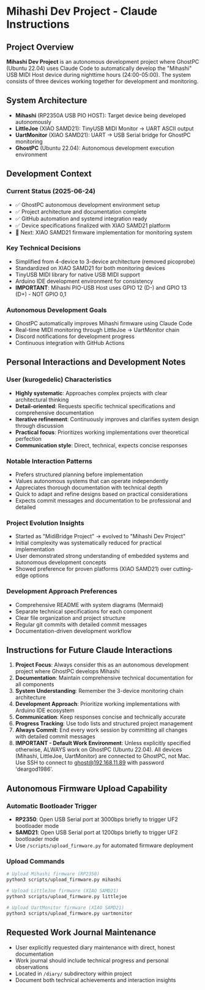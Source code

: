 # Mihashi Dev Project - Claude Instructions

## Project Overview

**Mihashi Dev Project** is an autonomous development project where GhostPC (Ubuntu 22.04) uses Claude Code to automatically develop the "Mihashi" USB MIDI Host device during nighttime hours (24:00-05:00). The system consists of three devices working together for development and monitoring.

## System Architecture

- **Mihashi** (RP2350A USB PIO HOST): Target device being developed autonomously
- **LittleJoe** (XIAO SAMD21): TinyUSB MIDI Monitor → UART ASCII output  
- **UartMonitor** (XIAO SAMD21): UART → USB Serial bridge for GhostPC monitoring
- **GhostPC** (Ubuntu 22.04): Autonomous development execution environment

## Development Context

### Current Status (2025-06-24)
- ✅ GhostPC autonomous development environment setup
- ✅ Project architecture and documentation complete
- ✅ GitHub automation and systemd integration ready
- ✅ Device specifications finalized with XIAO SAMD21 platform
- 🚧 Next: XIAO SAMD21 firmware implementation for monitoring system

### Key Technical Decisions
- Simplified from 4-device to 3-device architecture (removed picoprobe)
- Standardized on XIAO SAMD21 for both monitoring devices
- TinyUSB MIDI library for native USB MIDI support
- Arduino IDE development environment for consistency
- **IMPORTANT**: Mihashi PIO-USB Host uses GPIO 12 (D-) and GPIO 13 (D+) - NOT GPIO 0,1

### Autonomous Development Goals
- GhostPC automatically improves Mihashi firmware using Claude Code
- Real-time MIDI monitoring through LittleJoe → UartMonitor chain
- Discord notifications for development progress
- Continuous integration with GitHub Actions

## Personal Interactions and Development Notes

### User (kurogedelic) Characteristics
- **Highly systematic**: Approaches complex projects with clear architectural thinking
- **Detail-oriented**: Requests specific technical specifications and comprehensive documentation  
- **Iterative refinement**: Continuously improves and clarifies system design through discussion
- **Practical focus**: Prioritizes working implementations over theoretical perfection
- **Communication style**: Direct, technical, expects concise responses

### Notable Interaction Patterns
- Prefers structured planning before implementation
- Values autonomous systems that can operate independently
- Appreciates thorough documentation with technical depth
- Quick to adapt and refine designs based on practical considerations
- Expects commit messages and documentation to be professional and detailed

### Project Evolution Insights
- Started as "MidiBridge Project" → evolved to "Mihashi Dev Project" 
- Initial complexity was systematically reduced for practical implementation
- User demonstrated strong understanding of embedded systems and autonomous development concepts
- Showed preference for proven platforms (XIAO SAMD21) over cutting-edge options

### Development Approach Preferences
- Comprehensive README with system diagrams (Mermaid)
- Separate technical specifications for each component
- Clear file organization and project structure
- Regular git commits with detailed commit messages
- Documentation-driven development workflow

## Instructions for Future Claude Interactions

1. **Project Focus**: Always consider this as an autonomous development project where GhostPC develops Mihashi
2. **Documentation**: Maintain comprehensive technical documentation for all components
3. **System Understanding**: Remember the 3-device monitoring chain architecture
4. **Development Approach**: Prioritize working implementations with Arduino IDE ecosystem
5. **Communication**: Keep responses concise and technically accurate
6. **Progress Tracking**: Use todo lists and structured project management
7. **Always Commit**: End every work session by committing all changes with detailed commit messages
8. **IMPORTANT - Default Work Environment**: Unless explicitly specified otherwise, ALWAYS work on GhostPC (Ubuntu 22.04). All devices (Mihashi, LittleJoe, UartMonitor) are connected to GhostPC, not Mac. Use SSH to connect to ghost@192.168.11.89 with password 'deargod1986'.

## Autonomous Firmware Upload Capability

### Automatic Bootloader Trigger
- **RP2350**: Open USB Serial port at 3000bps briefly to trigger UF2 bootloader mode
- **SAMD21**: Open USB Serial port at 1200bps briefly to trigger UF2 bootloader mode
- Use `/scripts/upload_firmware.py` for automated firmware deployment

### Upload Commands
```bash
# Upload Mihashi firmware (RP2350)
python3 scripts/upload_firmware.py mihashi

# Upload LittleJoe firmware (XIAO SAMD21)  
python3 scripts/upload_firmware.py littlejoe

# Upload UartMonitor firmware (XIAO SAMD21)
python3 scripts/upload_firmware.py uartmonitor
```

## Requested Work Journal Maintenance

- User explicitly requested diary maintenance with direct, honest documentation
- Work journal should include technical progress and personal observations
- Located in `/diary/` subdirectory within project
- Document both technical achievements and interaction insights
